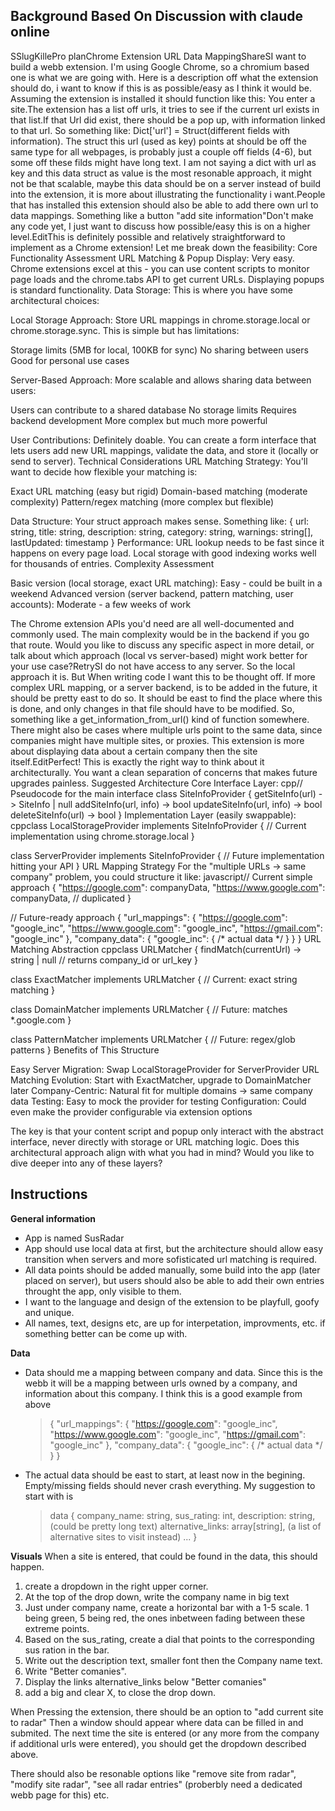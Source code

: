 ## Background Based On Discussion with claude online


SSlugKillePro planChrome Extension URL Data MappingShareSI want to build a webb extension. 
I'm using Google Chrome, so a chromium based one is what we are going with. Here is a description off what the extension should do, i want to know if this is  as possible/easy as I think it would be. Assuming the extension is installed it should function like this: You enter a site.The extension has a list off urls, it tries to see if the current url exists in that list.If that Url did exist, there should be a pop up, with information linked to that url. So something like: Dict['url'] = Struct(different fields with information). The struct this url (used as key) points at should be off the same type for all webpages, is probably just a couple off fields (4-6), but some off these filds might have long text. I am not saying a dict with url as key and this data struct as value is the most resonable approach, it might not be that scalable, maybe this data should be on a server instead of build into the extension, it is more about illustrating the functionality i want.People that has installed this extension should also be able to add there own url to data mappings. Something like a button "add site information"Don't make any code yet, I just want to discuss how possible/easy this is on a higher level.EditThis is definitely possible and relatively straightforward to implement as a Chrome extension! Let me break down the feasibility:
Core Functionality Assessment
URL Matching & Popup Display: Very easy. Chrome extensions excel at this - you can use content scripts to monitor page loads and the chrome.tabs API to get current URLs. Displaying popups is standard functionality.
Data Storage: This is where you have some architectural choices:

Local Storage Approach: Store URL mappings in chrome.storage.local or chrome.storage.sync. This is simple but has limitations:

Storage limits (5MB for local, 100KB for sync)
No sharing between users
Good for personal use cases


Server-Based Approach: More scalable and allows sharing data between users:

Users can contribute to a shared database
No storage limits
Requires backend development
More complex but much more powerful



User Contributions: Definitely doable. You can create a form interface that lets users add new URL mappings, validate the data, and store it (locally or send to server).
Technical Considerations
URL Matching Strategy: You'll want to decide how flexible your matching is:

Exact URL matching (easy but rigid)
Domain-based matching (moderate complexity)
Pattern/regex matching (more complex but flexible)

Data Structure: Your struct approach makes sense. Something like:
{
  url: string,
  title: string,
  description: string,
  category: string,
  warnings: string[],
  lastUpdated: timestamp
}
Performance: URL lookup needs to be fast since it happens on every page load. Local storage with good indexing works well for thousands of entries.
Complexity Assessment

Basic version (local storage, exact URL matching): Easy - could be built in a weekend
Advanced version (server backend, pattern matching, user accounts): Moderate - a few weeks of work

The Chrome extension APIs you'd need are all well-documented and commonly used. The main complexity would be in the backend if you go that route.
Would you like to discuss any specific aspect in more detail, or talk about which approach (local vs server-based) might work better for your use case?RetrySI do not have access to any server. 
So the local approach it is. But When writing code I want this to be thought off. If more complex URL mapping, or a server backend, is to be added in the future, it should be pretty east to do so. It should be east to find the place where this is done, and only changes in that file should have to be modified. So, something like a get_information_from_url() kind of function somewhere. There might also be cases where multiple urls point to the same data, since companies might have multiple sites, or proxies. This extension is more about displaying data about a certain company then the site itself.EditPerfect! This is exactly the right way to think about it architecturally. You want a clean separation of concerns that makes future upgrades painless.
Suggested Architecture
Core Interface Layer:
cpp// Pseudocode for the main interface
class SiteInfoProvider {
    getSiteInfo(url) -> SiteInfo | null
    addSiteInfo(url, info) -> bool
    updateSiteInfo(url, info) -> bool
    deleteSiteInfo(url) -> bool
}
Implementation Layer (easily swappable):
cppclass LocalStorageProvider implements SiteInfoProvider {
    // Current implementation using chrome.storage.local
}

class ServerProvider implements SiteInfoProvider {
    // Future implementation hitting your API
}
URL Mapping Strategy
For the "multiple URLs → same company" problem, you could structure it like:
javascript// Current simple approach
{
  "https://google.com": companyData,
  "https://www.google.com": companyData,  // duplicated
}

// Future-ready approach
{
  "url_mappings": {
    "https://google.com": "google_inc",
    "https://www.google.com": "google_inc",
    "https://gmail.com": "google_inc"
  },
  "company_data": {
    "google_inc": { /* actual data */ }
  }
}
URL Matching Abstraction
cppclass URLMatcher {
    findMatch(currentUrl) -> string | null  // returns company_id or url_key
}

class ExactMatcher implements URLMatcher {
    // Current: exact string matching
}

class DomainMatcher implements URLMatcher {
    // Future: matches *.google.com
}

class PatternMatcher implements URLMatcher {
    // Future: regex/glob patterns
}
Benefits of This Structure

Easy Server Migration: Swap LocalStorageProvider for ServerProvider
URL Matching Evolution: Start with ExactMatcher, upgrade to DomainMatcher later
Company-Centric: Natural fit for multiple domains → same company data
Testing: Easy to mock the provider for testing
Configuration: Could even make the provider configurable via extension options

The key is that your content script and popup only interact with the abstract interface, never directly with storage or URL matching logic.
Does this architectural approach align with what you had in mind? Would you like to dive deeper into any of these layers?


## Instructions

**General information**
- App is named SusRadar
- App should use local data at first, but the architecture should allow easy transition when servers and more sofisticated url matching is required.
- All data points should be added manually, some build into the app (later placed on server), but users should also be able to add their own entries throught the app, only visible to them. 
- I want to the language and design of the extension to be playfull, goofy and unique. 
- All names, text, designs etc, are up for interpetation, improvments, etc. if something better can be come up with. 

**Data**
- Data should me a mapping between company and data. Since this is the webb it will be a mapping between urls owned by a company, and information about this company. 
  I think this is a good example from above
  >{
  "url_mappings": {
  "https://google.com": "google_inc",
  "https://www.google.com": "google_inc",
  "https://gmail.com": "google_inc"
  },
  "company_data": {
  "google_inc": { /* actual data */ }
   }
- The actual data should be east to start, at least now in the begining. Empty/missing fields should never crash everything. My suggestion to start with is 
  >data 
  {
    company_name: string,
    sus_rating: int,
    description: string, (could be pretty long text)
    alternative_links: array[string], (a list of alternative sites to visit instead)
    ...
  }

**Visuals**
When a site is entered, that could be found in the data, this should happen. 
1. create a dropdown in the right upper corner. 
2. At the top of the drop down, write the company name in big text
3. Just under company name, create a horizontal bar with a 1-5 scale. 1 being green, 5 being red, the ones inbetween fading between these extreme points.
4. Based on the sus_rating, create a dial that points to the corresponding sus ration in the bar. 
5. Write out the description text, smaller font then the Company name text. 
6. Write "Better comanies". 
7. Display the links alternative_links below "Better comanies"
8. add a big and clear X, to close the drop down. 

When Pressing the extension, there should be an option to "add current site to radar" 
Then a window should appear where data can be filled in and submited. 
The next time the site is entered (or any more from the company if additional urls were entered), you should get the dropdown described above. 

There should also be resonable options like "remove site from radar", "modify site radar", "see all radar entries" (proberbly need a dedicated webb page for this) etc. 